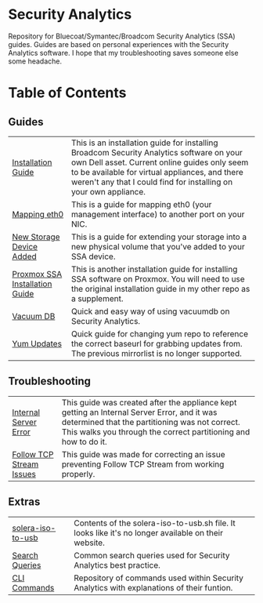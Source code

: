 <h1>Security Analytics</h1>

<p>Repository for Bluecoat/Symantec/Broadcom Security Analytics (SSA) guides. Guides are based on personal experiences with the Security Analytics software. I hope that my troubleshooting saves someone else some headache.</p>

<h1>Table of Contents</h1>
<h2>Guides</h2>
<table>
  <tbody>
    <tr>
      <td>
        <a href="https://github.com/PudgyDragon/Security_Analytics/blob/main/Guides/Installation_Guide.md">Installation Guide</a>
      </td>
      <td>This is an installation guide for installing Broadcom Security Analytics software on your own Dell asset. Current online guides only seem to be available for virtual appliances, and there weren't any that I could find for installing on your own appliance.</td>
    </tr>
    <tr>
      <td>
        <a href="https://github.com/PudgyDragon/Security_Analytics/blob/main/Guides/eth0_Mapping.md">Mapping eth0</a>
      </td>
      <td>This is a guide for mapping eth0 (your management interface) to another port on your NIC.</td>
    </tr>
    <tr>
      <td>
        <a href="https://github.com/PudgyDragon/Security_Analytics/blob/main/Guides/Extra_Storage.md">New Storage Device Added</a>
      </td>
      <td>This is a guide for extending your storage into a new physical volume that you've added to your SSA device.</td>
    </tr>
    <tr>
      <td>
        <a href="https://github.com/PudgyDragon/Security_Analytics/blob/main/Guides/SSA_Proxmox.md">Proxmox SSA Installation Guide</a>
      </td>
      <td>This is another installation guide for installing SSA software on Proxmox. You will need to use the original installation guide in my other repo as a supplement.</td>
    </tr>
    <tr>
      <td>
        <a href="https://github.com/PudgyDragon/Security_Analytics/blob/main/Guides/vacuumdb.md">Vacuum DB</a>
      </td>
      <td>Quick and easy way of using vacuumdb on Security Analytics.</td>
    </tr>
    <tr>
      <td>
        <a href="https://github.com/PudgyDragon/Security_Analytics/blob/main/Guides/yum_updates.md">Yum Updates</a>
      </td>
      <td>Quick guide for changing yum repo to reference the correct baseurl for grabbing updates from. The previous mirrorlist is no longer supported.</td>
    </tr>
  </tbody>
</table>

<h2>Troubleshooting</h2>
<table>
  <tbody>
    <tr>
      <td>
        <a href="https://github.com/PudgyDragon/Security_Analytics/blob/main/Troubleshoot/Internal_Server_Error.md">Internal Server Error</a>
      </td>
      <td>This guide was created after the appliance kept getting an Internal Server Error, and it was determined that the partitioning was not correct. This walks you through the correct partitioning and how to do it.</td>
    </tr>
    <tr>
      <td>
        <a href="https://github.com/PudgyDragon/Security_Analytics/blob/main/Troubleshoot/Follow_TCP_Stream_Issues.md">Follow TCP Stream Issues</a>
      </td>
      <td>This guide was made for correcting an issue preventing Follow TCP Stream from working properly.</td>
    </tr>
  </tbody>
</table>

<h2>Extras</h2>
<table>
  <tbody>
    <tr>
      <td>
        <a href="https://github.com/PudgyDragon/Security_Analytics/blob/main/Scripts/solera-iso-to-usb.sh">solera-iso-to-usb</a>
      </td>
      <td>Contents of the solera-iso-to-usb.sh file. It looks like it's no longer available on their website.</td>
    </tr>
    <tr>
      <td>
        <a href="https://github.com/PudgyDragon/Security_Analytics/blob/main/Extras/SearchQueries.md">Search Queries</a>
      </td>
      <td>Common search queries used for Security Analytics best practice.</td>    
    </tr>
    <tr>
      <td>
        <a href="https://github.com/PudgyDragon/Security_Analytics/blob/main/Extras/CLICommands.md">CLI Commands</a>
      </td>
      <td>Repository of commands used within Security Analytics with explanations of their funtion.</td>
    </tr>
  </tbody>
</table>
